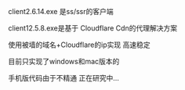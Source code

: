 client2.6.14.exe 是ss/ssr的客户端

client12.5.8.exe是基于 Cloudflare Cdn的代理解决方案

使用被墙的域名+Cloudflare的ip实现 高速稳定

目前只实现了windows和mac版本的  

手机版代码由于不精通 正在研究中...

